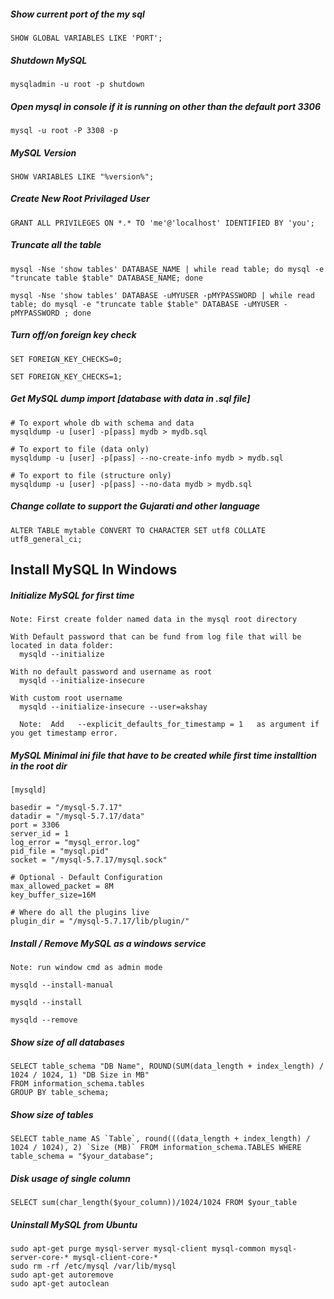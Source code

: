 ##### Show current port of the my sql

```
SHOW GLOBAL VARIABLES LIKE 'PORT';
```


##### Shutdown MySQL 

```
mysqladmin -u root -p shutdown
```


##### Open mysql in console if it is running on other than the default port 3306

```
mysql -u root -P 3308 -p
```


##### MySQL Version

```
SHOW VARIABLES LIKE "%version%";
```

##### Create New Root Privilaged User

```
GRANT ALL PRIVILEGES ON *.* TO 'me'@'localhost' IDENTIFIED BY 'you';
```

##### Truncate all the table 

```
mysql -Nse 'show tables' DATABASE_NAME | while read table; do mysql -e "truncate table $table" DATABASE_NAME; done
```
```
mysql -Nse 'show tables' DATABASE -uMYUSER -pMYPASSWORD | while read table; do mysql -e "truncate table $table" DATABASE -uMYUSER -pMYPASSWORD ; done
```

##### Turn off/on foreign key check

```
SET FOREIGN_KEY_CHECKS=0;
```
```
SET FOREIGN_KEY_CHECKS=1;
```


##### Get MySQL dump import [database with data in .sql file]

```
# To export whole db with schema and data
mysqldump -u [user] -p[pass] mydb > mydb.sql

# To export to file (data only)
mysqldump -u [user] -p[pass] --no-create-info mydb > mydb.sql

# To export to file (structure only)
mysqldump -u [user] -p[pass] --no-data mydb > mydb.sql
```


##### Change collate to support the Gujarati and other language

```
ALTER TABLE mytable CONVERT TO CHARACTER SET utf8 COLLATE utf8_general_ci;
```


## Install MySQL In Windows

  ##### Initialize MySQL for first time

  ```
  Note: First create folder named data in the mysql root directory

  With Default password that can be fund from log file that will be located in data folder:
    mysqld --initialize

  With no default password and username as root
    mysqld --initialize-insecure

  With custom root username
    mysqld --initialize-insecure --user=akshay

    Note:  Add   --explicit_defaults_for_timestamp = 1   as argument if you get timestamp error.
  ```


  ##### MySQL Minimal ini file that have to be created while first time installtion in the root dir

  ```
  [mysqld]

  basedir = "/mysql-5.7.17"
  datadir = "/mysql-5.7.17/data"
  port = 3306
  server_id = 1
  log_error = "mysql_error.log"
  pid_file = "mysql.pid"
  socket = "/mysql-5.7.17/mysql.sock"

  # Optional - Default Configuration
  max_allowed_packet = 8M
  key_buffer_size=16M

  # Where do all the plugins live
  plugin_dir = "/mysql-5.7.17/lib/plugin/"
  ```


  ##### Install / Remove MySQL as a windows service

  ```
  Note: run window cmd as admin mode

  mysqld --install-manual

  mysqld --install

  mysqld --remove
  ```


##### Show size of all databases

```
SELECT table_schema "DB Name", ROUND(SUM(data_length + index_length) / 1024 / 1024, 1) "DB Size in MB" 
FROM information_schema.tables 
GROUP BY table_schema; 
```


##### Show size of tables

```
SELECT table_name AS `Table`, round(((data_length + index_length) / 1024 / 1024), 2) `Size (MB)` FROM information_schema.TABLES WHERE table_schema = "$your_database";
```


##### Disk usage of single column

```
SELECT sum(char_length($your_column))/1024/1024 FROM $your_table
```


##### Uninstall MySQL from Ubuntu

```
sudo apt-get purge mysql-server mysql-client mysql-common mysql-server-core-* mysql-client-core-*
sudo rm -rf /etc/mysql /var/lib/mysql
sudo apt-get autoremove
sudo apt-get autoclean
```
